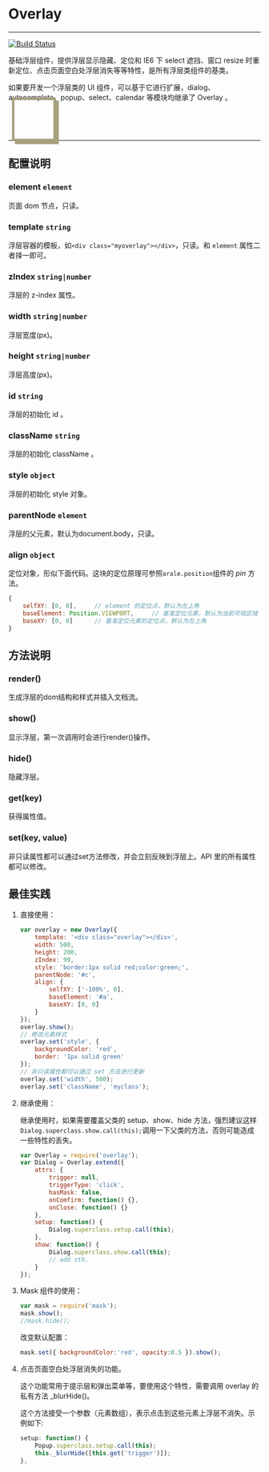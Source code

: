 # Overlay

---

[![Build Status](https://secure.travis-ci.org/aralejs/overlay.png)](https://travis-ci.org/aralejs/overlay)


基础浮层组件，提供浮层显示隐藏、定位和 IE6 下 select 遮挡、窗口 resize 时重新定位、点击页面空白处浮层消失等等特性，是所有浮层类组件的基类。

如果要开发一个浮层类的 UI 组件，可以基于它进行扩展，dialog、autocomplete、popup、select、calendar 等模块均继承了 Overlay 。

<span style="font-size:120px;line-height:0.4;color:rgb(167, 159, 126);font-family:Menlo;">❏</span>

---

## 配置说明

### element `element`

页面 dom 节点，只读。

### template `string`

浮层容器的模板，如`<div class="myoverlay"></div>`，只读。和 `element` 属性二者择一即可。

### zIndex `string|number`

浮层的 z-index 属性。

### width `string|number`

浮层宽度(px)。

### height `string|number`

浮层高度(px)。

### id `string`

浮层的初始化 id 。

### className `string`

浮层的初始化 className 。

### style `object`

浮层的初始化 style 对象。

### parentNode `element`

浮层的父元素，默认为document.body，只读。

### align `object`

定位对象，形似下面代码。这块的定位原理可参照`arale.position`组件的 *pin* 方法。

```js
{
    selfXY: [0, 0],     // element 的定位点，默认为左上角
    baseElement: Position.VIEWPORT,     // 基准定位元素，默认为当前可视区域
    baseXY: [0, 0]      // 基准定位元素的定位点，默认为左上角
}
```

## 方法说明

### render()

生成浮层的dom结构和样式并插入文档流。

### show()

显示浮层，第一次调用时会进行render()操作。

### hide()

隐藏浮层。

### get(key)

获得属性值。

### set(key, value)

非只读属性都可以通过set方法修改，并会立刻反映到浮层上。API 里的所有属性都可以修改。


## 最佳实践

1. 直接使用：

    ```js
    var overlay = new Overlay({
        template: '<div class="overlay"></div>',
        width: 500,
        height: 200,
        zIndex: 99,
        style: 'border:1px solid red;color:green;',
        parentNode: '#c',
        align: {
            selfXY: ['-100%', 0],
            baseElement: '#a',
            baseXY: [0, 0]
        }
    });
    overlay.show();
    // 修改元素样式
    overlay.set('style', {
        backgroundColor: 'red',
        border: '1px solid green'
    });
    // 非只读属性都可以通过 set 方法进行更新
    overlay.set('width', 500);
    overlay.set('className', 'myclass');
    ```

2. 继承使用：

    继承使用时，如果需要覆盖父类的 setup、show、hide 方法，强烈建议这样`Dialog.superclass.show.call(this);`调用一下父类的方法，否则可能造成一些特性的丢失。

    ```js
    var Overlay = require('overlay');
    var Dialog = Overlay.extend({
        attrs: {
            trigger: null,
            triggerType: 'click',
            hasMask: false,
            onComfirm: function() {},
            onClose: function() {}
        },
        setup: function() {
            Dialog.superclass.setup.call(this);            
        },
        show: function() {
            Dialog.superclass.show.call(this);
            // add sth.
        }
    });
    ```

3. Mask 组件的使用：

    ```js
    var mask = require('mask');
    mask.show();
    //mask.hide();
    ```

    改变默认配置：

    ```js
    mask.set({ backgroundColor:'red', opacity:0.5 }).show();
    ```

4. 点击页面空白处浮层消失的功能。

    这个功能常用于提示层和弹出菜单等，要使用这个特性，需要调用 overlay 的私有方法 _blurHide()。

    这个方法接受一个参数（元素数组），表示点击到这些元素上浮层不消失。示例如下:

    ```js
    setup: function() {
        Popup.superclass.setup.call(this);
        this._blurHide([this.get('trigger')]);
    },
    ```

